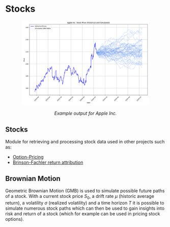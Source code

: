 # Stocks
<p align="center">
    <img src="https://github.com/PontusHovb/Stock/blob/main/Figures/AAPL.png" width="400"/>
</p>
<p align="center"><i>Example output for Apple Inc.</i></p>

## Stocks
Module for retrieving and processing stock data used in other projects such as:
- [Option-Pricing](https://github.com/PontusHovb/Option-Pricing)
- [Brinson-Fachler return attribution](https://github.com/PontusHovb/Brinson-Fachler)

## Brownian Motion
Geometric Brownian Motion (GMB) is used to simulate possible future paths of a stock. With a current stock price $S_0$, a drift rate $\mu$ (historic average return), a volatility $\sigma$ (realized volatility) and a time horizon $T$ it is possible to simulate numerous stock paths which can then be used to gain insights into risk and return of a stock (which for example can be used in pricing stock options).